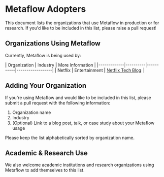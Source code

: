 # Metaflow Adopters

This document lists the organizations that use Metaflow in production or for research. If you'd like to be included in this list, please raise a pull request!

## Organizations Using Metaflow

Currently, Metaflow is being used by:

| Organization | Industry | More Information |
|-------------|----------|-----------|------------------|
| Netflix | Entertainment | [Netflix Tech Blog](https://netflixtechblog.com/open-sourcing-metaflow-a-human-centric-framework-for-data-science-fa72e04a5d9) |

## Adding Your Organization

If you're using Metaflow and would like to be included in this list, please submit a pull request with the following information:

1. Organization name
2. Industry
4. (Optional) Link to a blog post, talk, or case study about your Metaflow usage

Please keep the list alphabetically sorted by organization name.

## Academic & Research Use

We also welcome academic institutions and research organizations using Metaflow to add themselves to this list.